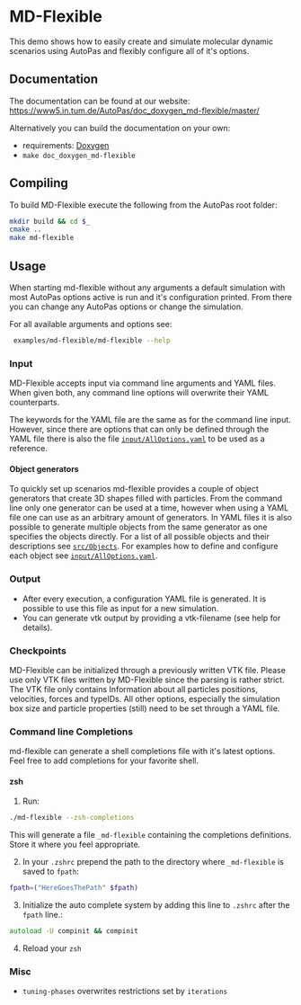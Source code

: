 # MD-Flexible

This demo shows how to easily create and simulate molecular dynamic
scenarios using AutoPas and flexibly configure all of it's options.

## Documentation
The documentation can be found at our website:
 <https://www5.in.tum.de/AutoPas/doc_doxygen_md-flexible/master/>

Alternatively you can build the documentation on your own:
* requirements: [Doxygen](http://www.doxygen.nl/)
* `make doc_doxygen_md-flexible`

## Compiling
To build MD-Flexible execute the following from the AutoPas root folder:
```bash
mkdir build && cd $_
cmake ..
make md-flexible
```

## Usage

When starting md-flexible without any arguments a default simulation with
most AutoPas options active is run and it's configuration printed. From
there you can change any AutoPas options or change the simulation.

For all available arguments and options see:
```bash
 examples/md-flexible/md-flexible --help
```

### Input

MD-Flexible accepts input via command line arguments and YAML files.
When given both, any command line options will overwrite their YAML
counterparts.

The keywords for the YAML file are the same as for the command line
input. However, since there are options that can only be defined
through the YAML file there is also the file [`input/AllOptions.yaml`](https://github.com/AutoPas/AutoPas/blob/master/examples/md-flexible/input/AllOptions.yaml)
to be used as a reference.

#### Object generators

To quickly set up scenarios md-flexible provides a couple of object
generators that create 3D shapes filled with particles. From the command line
only one generator can be used at a time, however when using a YAML file one
can use as an arbitrary amount of generators. In YAML files it is also
possible to generate multiple objects from the same generator as one
specifies the objects directly. For a list of all possible objects and their
descriptions see [`src/Objects`](https://www5.in.tum.de/AutoPas/doc_doxygen_md-flexible/master/dir_8e5023335c6d80afeb9fe41ac1daf95f.html).
For examples how to define and configure each object see [`input/AllOptions.yaml`](https://github.com/AutoPas/AutoPas/blob/master/examples/md-flexible/input/AllOptions.yaml).

### Output

* After every execution, a configuration YAML file is generated. It is
possible to use this file as input for a new simulation.
* You can generate vtk output by providing a vtk-filename
(see help for details).

### Checkpoints

MD-Flexible can be initialized through a previously written VTK file.
Please use only VTK files written by MD-Flexible since the parsing is
rather strict. The VTK file only contains Information about all
particles positions, velocities, forces and typeIDs. All other options,
especially the simulation box size and particle properties (still) need
to be set through a YAML file.

### Command line Completions

md-flexible can generate a shell completions file with it's latest options.
Feel free to add completions for your favorite shell.

#### zsh

1. Run:
```zsh
./md-flexible --zsh-completions
```
This will generate a file `_md-flexible` containing the completions definitions. 
Store it where you feel appropriate.
 
2. In your `.zshrc` prepend the path to the directory where `_md-flexible` is saved to `fpath`:
```zsh
fpath=("HereGoesThePath" $fpath)
```

3. Initialize the auto complete system by adding this line to `.zshrc` after the `fpath` line.:
```zsh
autoload -U compinit && compinit
```

4. Reload your `zsh`

### Misc

* `tuning-phases` overwrites restrictions set by `iterations`
